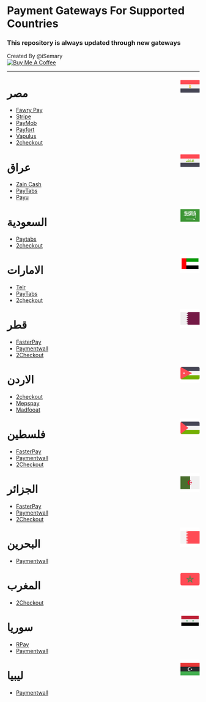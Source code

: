 # Payment Gateways For Supported Countries

### This repository is always updated through new gateways
Created By @iSemary
<br>
<a href="https://www.buymeacoffee.com/iSemary" target="_blank"><img src="https://cdn.buymeacoffee.com/buttons/default-orange.png" alt="Buy Me A Coffee" height="41" width="174"></a>

<hr>

<img src="assets/002-egypt.png" align="right" width="50px" />

# مصر 

- [Fawry Pay](https://fawry.com/fawrypaymerchant/)
- [Stripe](https://stripe.com/)
- [PayMob](https://paymob.com/en)
- [Payfort](https://paymentservices.amazon.com/)
- [Vapulus](https://vapulus.com/business/)
- [2checkout](https://www.2checkout.com/)

<img src="assets/004-iraq.png" align="right" width="50px" />

# عراق

- [Zain Cash](https://www.zaincash.iq/business/payment-gateway-faq)
- [PayTabs](https://site.paytabs.com/en)
- [Payu](https://payu.in/)

<img src="assets/001-saudi-arabia.png" align="right" width="50px" />

# السعودية

- [Paytabs](https://site.paytabs.com/en)
- [2checkout](https://www.2checkout.com/)

<img src="assets/003-united-arab-emirates.png" align="right" width="50px" />

# الامارات

- [Telr](https://telr.com/)
- [PayTabs](https://site.paytabs.com/en)
- [2checkout](https://www.2checkout.com/)

<img src="assets/006-qatar.png" align="right" width="50px" />

# قطر

- [FasterPay](https://www.fasterpay.com/)
- [Paymentwall](https://www.paymentwall.com/en)
- [2Checkout](https://www.2checkout.com/)

<img src="assets/007-jordan.png" align="right" width="50px" />

# الاردن

- [2checkout](https://www.2checkout.com/)
- [Mepspay](https://mepspay.com/)
- [Madfooat]()

<img src="assets/005-palestine.png" align="right" width="50px" />

# فلسطين

- [FasterPay](https://www.fasterpay.com/)
- [Paymentwall](https://www.paymentwall.com/en)
- [2Checkout](https://www.2checkout.com/)

<img src="assets/008-algeria.png" align="right" width="50px" />

# الجزائر

- [FasterPay](https://www.fasterpay.com/)
- [Paymentwall](https://www.paymentwall.com/en)
- [2Checkout](https://www.2checkout.com/)

<img src="assets/009-bahrain.png" align="right" width="50px" />

# البحرين

- [Paymentwall](https://www.paymentwall.com/en)

<img src="assets/morocco.png" align="right" width="50px" />

# المغرب

- [2Checkout](https://www.2checkout.com/)

<img src="assets/002-syria.png" align="right" width="50px" />


# سوريا

- [RPay](https://www.rpaygateway.com/payment-gateways/syria)
- [Paymentwall](https://www.paymentwall.com/en)


<img src="assets/001-libya.png" align="right" width="50px" />

# ليبيا

- [Paymentwall](https://www.paymentwall.com/en)
